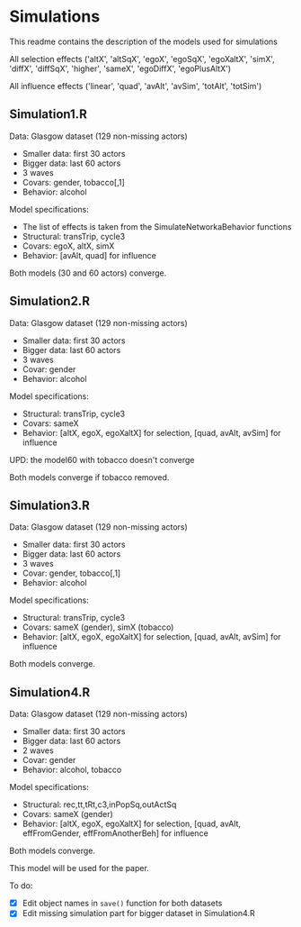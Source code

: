 # Simulations

This readme contains the description of the models used for simulations

All selection effects ('altX', 'altSqX', 'egoX', 'egoSqX', 'egoXaltX', 'simX', 'diffX', 'diffSqX', 'higher', 'sameX', 'egoDiffX', 'egoPlusAltX')

All influence effects ('linear', 'quad', 'avAlt', 'avSim', 'totAlt', 'totSim')

## Simulation1.R

Data: Glasgow dataset (129 non-missing actors)
* Smaller data: first 30 actors
* Bigger data: last 60 actors
* 3 waves
* Covars: gender, tobacco[,1]
* Behavior: alcohol

Model specifications:
* The list of effects is taken from the SimulateNetworkaBehavior functions
* Structural: transTrip, cycle3
* Covars: egoX, altX, simX
* Behavior: [avAlt, quad] for influence

Both models (30 and 60 actors) converge.

## Simulation2.R

Data: Glasgow dataset (129 non-missing actors)
* Smaller data: first 30 actors
* Bigger data: last 60 actors
* 3 waves
* Covar: gender
* Behavior: alcohol

Model specifications:

* Structural: transTrip, cycle3
* Covars: sameX
* Behavior: [altX, egoX, egoXaltX] for selection, [quad, avAlt, avSim] for influence

UPD: the model60 with tobacco doesn't converge

Both models converge if tobacco removed.

## Simulation3.R

Data: Glasgow dataset (129 non-missing actors)
* Smaller data: first 30 actors
* Bigger data: last 60 actors
* 3 waves
* Covar: gender, tobacco[,1]
* Behavior: alcohol

Model specifications:

* Structural: transTrip, cycle3
* Covars: sameX (gender), simX (tobacco)
* Behavior: [altX, egoX, egoXaltX] for selection, [quad, avAlt, avSim] for influence

Both models converge.

## Simulation4.R

Data: Glasgow dataset (129 non-missing actors)
* Smaller data: first 30 actors
* Bigger data: last 60 actors
* 2 waves
* Covar: gender
* Behavior: alcohol, tobacco

Model specifications:

* Structural: rec,tt,tRt,c3,inPopSq,outActSq
* Covars: sameX (gender)
* Behavior: [altX, egoX, egoXaltX] for selection, [quad, avAlt, effFromGender, effFromAnotherBeh] for influence

Both models converge.

This model will be used for the paper.

To do:
- [x] Edit object names in `save()` function for both datasets
- [x] Edit missing simulation part for bigger dataset in Simulation4.R